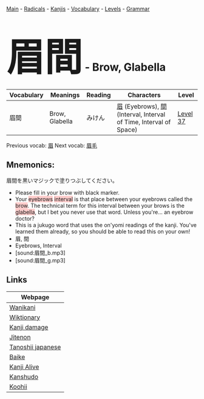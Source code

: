 <style> bigfont {font-size: 100px}</style>
[Main](../README.md) -
[Radicals](../radicals.md) -
[Kanjis](../kanjis.md) -
[Vocabulary](../vocabulary.md) -
[Levels](../levels.md) -
[Grammar](../grammar.md)
# <bigfont> 眉間</bigfont> - Brow, Glabella 

| Vocabulary | Meanings | Reading | Characters | Level |
| --- | --- | --- | --- | --- |
| 眉間 | Brow, Glabella | みけん |  [眉](../kanjis/眉.md) (Eyebrows), [間](../kanjis/間.md) (Interval, Interval of Time, Interval of Space) | [Level 37](../levels/wk_level37.md) |

Previous vocab: [眉](眉.md) Next vocab: [眉毛](眉毛.md) 

## Mnemonics:
眉間を黒いマジックで塗りつぶしてください。
* Please fill in your brow with black marker.
* Your <span style="background-color:#ffcccb"> eyebrows</span> <span style="background-color:#ffcccb"> interval</span> is that place between your eyebrows called the <span style="background-color:#ffcccb"> brow</span>. The technical term for this interval between your brows is the <span style="background-color:#ffcccb"> glabella</span>, but I bet you never use that word. Unless you're... an eyebrow doctor?
* This is a jukugo word that uses the on'yomi readings of the kanji. You've learned them already, so you should be able to read this on your own!
* 眉, 間
* Eyebrows, Interval
* [sound:眉間_b.mp3]
* [sound:眉間_g.mp3]


## Links 

| Webpage |
| --- |
| [Wanikani          ](https://www.wanikani.com/kanji/眉間) |
| [Wiktionary        ](https://en.wiktionary.org/wiki/眉間) |
| [Kanji damage      ](http://www.kanjidamage.com/kanji/search?utf8=✓&q=眉間) |
| [Jitenon           ](https://jitenon.com/kanji/眉間) |
| [Tanoshii japanese ](https://www.tanoshiijapanese.com/dictionary/kanji.cfm?k=眉間) |
| [Baike             ](https://baike.baidu.com/item/眉間) |
| [Kanji Alive       ](https://app.kanjialive.com/眉間) |
| [Kanshudo          ](https://www.kanshudo.com/searchmn?q=眉間) |
| [Koohii            ](https://kanji.koohii.com/study/kanji/眉間) |
